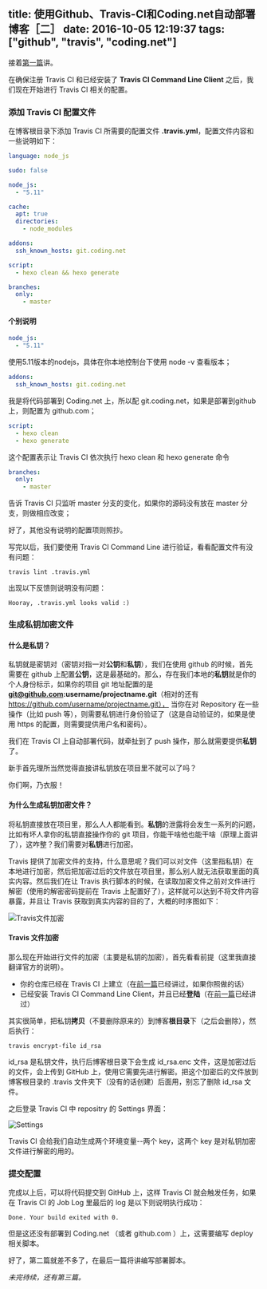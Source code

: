 title: 使用Github、Travis-CI和Coding.net自动部署博客［二］
date: 2016-10-05 12:19:37
tags: ["github", "travis", "coding.net"]
---

接着[第一篇](/2016/09/20/blog-with-github-travis-ci-and-coding-net-1/)讲。

在确保注册 Travis CI 和已经安装了 **Travis CI Command Line Client** 之后，我们现在开始进行 Travis CI 相关的配置。

### 添加 Travis CI 配置文件

在博客根目录下添加 Travis CI 所需要的配置文件 **.travis.yml**，配置文件内容和一些说明如下：

``` yml
language: node_js

sudo: false

node_js:
  - "5.11"

cache:
  apt: true
  directories:
    - node_modules

addons:
  ssh_known_hosts: git.coding.net

script:
  - hexo clean && hexo generate

branches:
  only:
    - master
```

#### 个别说明

``` yml
node_js:
  - "5.11"
```

使用5.11版本的nodejs，具体在你本地控制台下使用 node -v 查看版本；

``` yml
addons:
  ssh_known_hosts: git.coding.net
```

我是将代码部署到 Coding.net 上，所以配 git.coding.net，如果是部署到github 上，则配置为 github.com；

``` yml
script:
  - hexo clean
  - hexo generate
```

这个配置表示让 Travis CI 依次执行 hexo clean 和 hexo generate 命令

``` yml
branches:
  only:
    - master
```

告诉 Travis CI 只监听 master 分支的变化，如果你的源码没有放在 master 分支，则做相应改变；

好了，其他没有说明的配置项则照抄。

写完以后，我们要使用 Travis CI Command Line 进行验证，看看配置文件有没有问题：

``` shell
travis lint .travis.yml
```

出现以下反馈则说明没有问题：

``` shell
Hooray, .travis.yml looks valid :)
```

### 生成私钥加密文件

#### 什么是私钥？

私钥就是密钥对（密钥对指一对**公钥**和**私钥**），我们在使用 github 的时候，首先需要在 github 上配置**公钥**，这是最基础的。那么，存在我们本地的**私钥**就是你的个人身份标示，如果你的项目 git 地址配置的是 **git@github.com:username/projectname.git**（相对的还有 https://github.com/username/projectname.git）， 当你在对 Repository 在一些操作（比如 push 等），则需要私钥进行身份验证了（这是自动验证的，如果是使用 https 的配置，则需要提供用户名和密码）。

我们在 Travis CI 上自动部署代码，就牵扯到了 push 操作，那么就需要提供**私钥**了。

新手首先理所当然觉得直接讲私钥放在项目里不就可以了吗？

你们啊，乃衣服！

#### 为什么生成私钥加密文件？

将私钥直接放在项目里，那么人人都能看到。**私钥**的泄露将会发生一系列的问题，比如有坏人拿你的私钥直接操作你的 git 项目，你能干啥他也能干啥（原理上面讲了），这咋整？我们需要对**私钥**进行加密。

Travis 提供了加密文件的支持，什么意思呢？我们可以对文件（这里指私钥）在本地进行加密，然后把加密过后的文件放在项目里，那么别人就无法获取里面的真实内容。然后我们在让 Travis 执行脚本的时候，在读取加密文件之前对文件进行解密（使用的解密密码提前在 Travis 上配置好了），这样就可以达到不将文件内容暴露，并且让 Travis 获取到真实内容的目的了，大概的时序图如下：

![Travis文件加密](http://githubimg.cnhalo.com/image/jpegTravisEncFileSequenceDiagram.jpg "Travis文件加密")

#### Travis 文件加密

那么现在开始进行文件的加密（主要是私钥的加密），首先看看前提（这里我直接翻译官方的说明）。

- 你的仓库已经在 Travis CI 上建立（在[前一篇](/2016/09/20/blog-with-github-travis-ci-and-coding-net-1/)已经讲过，如果你照做的话）
- 已经安装 Travis CI Command Line Client，并且已经**登陆**（在[前一篇](/2016/09/20/blog-with-github-travis-ci-and-coding-net-1/)已经讲过）

其实很简单，把私钥**拷贝**（不要删除原来的）到博客**根目录**下（之后会删除），然后执行：

```
travis encrypt-file id_rsa
```

id_rsa 是私钥文件，执行后博客根目录下会生成 id_rsa.enc 文件，这是加密过后的文件，会上传到 GitHub 上，使用它需要先进行解密。把这个加密后的文件放到博客根目录的 .travis 文件夹下（没有的话创建）后面用，别忘了删除 id_rsa 文件。 

之后登录 Travis CI 中 repositry 的 Settings 界面：

![Settings](http://githubimg.cnhalo.com/blog/blog-with-github-travis-ci-and-coding-net/travis-ci-key.png "Settings")

Travis CI 会给我们自动生成两个环境变量--两个 key，这两个 key 是对私钥加密文件进行解密的用的。

### 提交配置

完成以上后，可以将代码提交到 GitHub 上，这样 Travis CI 就会触发任务，如果在 Travis CI 的 Job Log 里最后的 log 是以下则说明执行成功：

```
Done. Your build exited with 0.
```

但是这还没有部署到 Coding.net （或者 github.com ）上，这需要编写 deploy 相关脚本。

好了，第二篇就差不多了，在最后一篇将讲编写部署脚本。

*未完待续，还有第三篇。*
